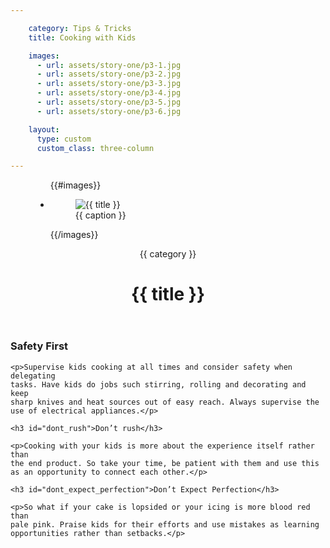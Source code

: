 ```yaml
---

    category: Tips & Tricks
    title: Cooking with Kids

    images:
      - url: assets/story-one/p3-1.jpg
      - url: assets/story-one/p3-2.jpg
      - url: assets/story-one/p3-3.jpg
      - url: assets/story-one/p3-4.jpg
      - url: assets/story-one/p3-5.jpg
      - url: assets/story-one/p3-6.jpg

    layout:
      type: custom
      custom_class: three-column

---
```


<figure class="cover-area">
  <ul class="polaroids">
  {{#images}}
    <li class="polaroid-wrap">
      <figure class="polaroid">
        <img data-original src="{{ url }}" alt="{{ title }}" title="{{ title }}">
        <figcaption>{{ caption }}</figcaption>
      </figure>
    </li>
  {{/images}}
  </ul>
</figure>

<div class="content">
  <header>
    <span class="category">{{ category }}</span>
    <h1 class="title">{{ title }}</h1>
  </header>

  <div class="body">
    <h3 id="safety_first">Safety First</h3>

    <p>Supervise kids cooking at all times and consider safety when delegating
    tasks. Have kids do jobs such stirring, rolling and decorating and keep
    sharp knives and heat sources out of easy reach. Always supervise the
    use of electrical appliances.</p>

    <h3 id="dont_rush">Don’t rush</h3>

    <p>Cooking with your kids is more about the experience itself rather than
    the end product. So take your time, be patient with them and use this
    as an opportunity to connect each other.</p>

    <h3 id="dont_expect_perfection">Don’t Expect Perfection</h3>

    <p>So what if your cake is lopsided or your icing is more blood red than
    pale pink. Praise kids for their efforts and use mistakes as learning
    opportunities rather than setbacks.</p>
  </div>
</div>
